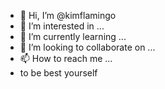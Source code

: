 - 👋 Hi, I’m @kimflamingo
- 👀 I’m interested in ...
- 🌱 I’m currently learning ...
- 💞️ I’m looking to collaborate on ...
- 📫 How to reach me ...
- to be best yourself

<!---
kimflamingo/kimflamingo is a ✨ special ✨ repository because its `README.md` (this file) appears on your GitHub profile.
You can click the Preview link to take a look at your changes.
--->
